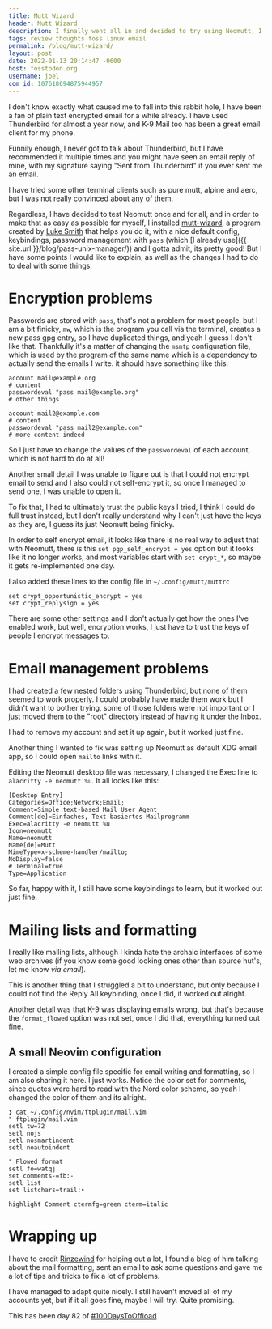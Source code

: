 ```yaml
---
title: Mutt Wizard
header: Mutt Wizard
description: I finally went all in and decided to try using Neomutt, I went with Luke's Mutt Wizard, and I have a couple of things to say about it.
tags: review thoughts foss linux email 
permalink: /blog/mutt-wizard/
layout: post
date: 2022-01-13 20:14:47 -0600
host: fosstodon.org
username: joel
com_id: 107618694875944957
---
```


I don't know exactly what caused me to fall into this rabbit hole, I have been a fan of plain text encrypted email for a while already. I have used Thunderbird for almost a year now, and K-9 Mail too has been a great email client for my phone.

Funnily enough, I never got to talk about Thunderbird, but I have recommended it multiple times and you might have seen an email reply of mine, with my signature saying "Sent from Thunderbird" if you ever sent me an email.

I have tried some other terminal clients such as pure mutt, alpine and aerc, but I was not really convinced about any of them.

Regardless, I have decided to test Neomutt once and for all, and in order to make that as easy as possible for myself, I installed [mutt-wizard](https://muttwizard.com), a program created by [Luke Smith](https://lukesmith.xyz/) that helps you do it, with a nice default config, keybindings, password management with `pass` (which [I already use]({{ site.url }}/blog/pass-unix-manager/)) and I gotta admit, its pretty good! But I have some points I would like to explain, as well as the changes I had to do to deal with some things.

# Encryption problems

Passwords are stored with `pass`, that's not a problem for most people, but I am a bit finicky, `mw`, which is the program you call via the terminal, creates a new pass gpg entry, so I have duplicated things, and yeah I guess I don't like that. Thankfully it's a matter of changing the `msmtp` configuration file, which is used by the program of the same name which is a dependency to actually send the emails I write. it should have something like this:

```
account mail@example.org
# content
passwordeval "pass mail@example.org"
# other things

account mail2@example.com
# content
passwordeval "pass mail2@example.com"
# more content indeed
```

So I just have to change the values of the `passwordeval` of each account, which is not hard to do at all!

Another small detail I was unable to figure out is that I could not encrypt email to send and I also could not self-encrypt it, so once I managed to send one, I was unable to open it.

To fix that, I had to ultimately trust the public keys I tried, I think I could do full trust instead, but I don't really understand why I can't just have the keys as they are, I guess its just Neomutt being finicky.

In order to self encrypt email, it looks like there is no real way to adjust that with Neomutt, there is this `set pgp_self_encrypt = yes` option but it looks like it no longer works, and most variables start with `set crypt_*`, so maybe it gets re-implemented one day.

I also added these lines to the config file in `~/.config/mutt/muttrc`

```
set crypt_opportunistic_encrypt = yes
set crypt_replysign = yes
```

There are some other settings and I don't actually get how the ones I've enabled work, but well, encryption works, I just have to trust the keys of people I encrypt messages to.

# Email management problems

I had created a few nested folders using Thunderbird, but none of them seemed to work properly. I could probably have made them work but I didn't want to bother trying, some of those folders were not important or I just moved them to the "root" directory instead of having it under the Inbox. 

I had to remove my account and set it up again, but it worked just fine.

Another thing I wanted to fix was setting up Neomutt as default XDG email app, so I could open `mailto` links with it. 

Editing the Neomutt desktop file was necessary, I changed the Exec line to `alacritty -e neomutt %u`. It all looks like this:

```
[Desktop Entry]
Categories=Office;Network;Email;
Comment=Simple text-based Mail User Agent
Comment[de]=Einfaches, Text-basiertes Mailprogramm
Exec=alacritty -e neomutt %u
Icon=neomutt
Name=neomutt
Name[de]=Mutt
MimeType=x-scheme-handler/mailto;
NoDisplay=false
# Terminal=true
Type=Application
```

So far, happy with it, I still have some keybindings to learn, but it worked out just fine.

# Mailing lists and formatting

I really like mailing lists, although I kinda hate the archaic interfaces of some web archives (if you know some good looking ones other than source hut's, let me know *via email*).

This is another thing that I struggled a bit to understand, but only because I could not find the Reply All keybinding, once I did, it worked out alright.

Another detail was that K-9 was displaying emails wrong, but that's because the `format_flowed` option was not set, once I did that, everything turned out fine.

## A small Neovim configuration

I created a simple config file specific for email writing and formatting, so I am also sharing it here. I just works. Notice the color set for comments, since quotes were hard to read with the Nord color scheme, so yeah I changed the color of them and its alright.

```
❯ cat ~/.config/nvim/ftplugin/mail.vim
" ftplugin/mail.vim
setl tw=72
setl nojs
setl nosmartindent
setl noautoindent

" Flowed format
setl fo=watqj
set comments-=fb:-
setl list
set listchars=trail:•

highlight Comment ctermfg=green cterm=italic
```


# Wrapping up

I have to credit [Rinzewind](https://rinzewind.org/blog-en/) for helping out a lot, I found a blog of him talking about the mail formatting, sent an email to ask some questions and gave me a lot of tips and tricks to fix a lot of problems.

I have managed to adapt quite nicely. I still haven't moved all of my accounts yet, but if it all goes fine, maybe I will try. Quite promising.


This has been day 82 of [#100DaysToOffload](https://100daystooffload.com)





